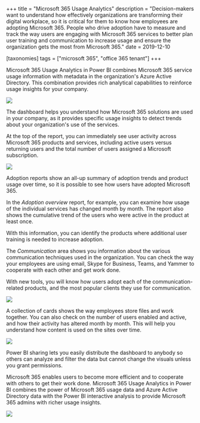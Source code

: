 +++
title = "Microsoft 365 Usage Analytics"
description = "Decision-makers want to understand how effectively organizations are transforming their digital workplace, so it is critical for them to know how employees are adopting Microsoft 365. People who drive adoption have to measure and track the way users are engaging with Microsoft 365 services to better plan user training and communication to increase usage and ensure the organization gets the most from Microsoft 365."
date = 2019-12-10

[taxonomies]
tags = ["microsoft 365", "office 365 tenant"]
+++

Microsoft 365 Usage Analytics in Power BI combines Microsoft 365 service
usage information with metadata in the organization's Azure Active
Directory. This combination provides rich analytical capabilities to
reinforce usage insights for your company.

![](https://o365hq.com/images/632.png)

The dashboard helps you understand how Microsoft 365 solutions are used
in your company, as it provides specific usage insights to detect trends
about your organization's use of the services.

At the top of the report, you can immediately see user activity across
Microsoft 365 products and services, including active users versus
returning users and the total number of users assigned a Microsoft
subscription.

![](https://o365hq.com/images/633.png)

Adoption reports show an all-up summary of adoption trends and product
usage over time, so it is possible to see how users have adopted
Microsoft 365.

In the *Adoption overview* report, for example, you can examine how
usage of the individual services has changed month by month. The
report also shows the cumulative trend of the users who were active in
the product at least once.

With this information, you can identify the products where additional
user training is needed to increase adoption.

The *Communication* area shows you information about the various
communication techniques used in the organization. You can check the way
your employees are using email, Skype for Business, Teams, and Yammer to
cooperate with each other and get work done.

With new tools, you will know how users adopt each of the
communication-related products, and the most popular clients they use for
communication.

![](https://o365hq.com/images/634.png)

A collection of cards shows the way employees store files and work
together. You can also check on the number of users enabled and active,
and how their activity has altered month by month. This will help you
understand how content is used on the sites over time.

![](https://o365hq.com/images/635.png)

Power BI sharing lets you easily distribute the dashboard to anybody so
others can analyze and filter the data but cannot change the visuals
unless you grant permissions.

Microsoft 365 enables users to become more efficient and to cooperate
with others to get their work done. Microsoft 365 Usage Analytics in
Power BI combines the power of Microsoft 365 usage data and Azure Active
Directory data with the Power BI interactive analysis to provide
Microsoft 365 admins with richer usage insights.

![](https://o365hq.com/images/636.png)
